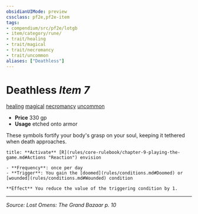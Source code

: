 ```yaml
---
obsidianUIMode: preview
cssclass: pf2e,pf2e-item
tags:
- compendium/src/pf2e/lotgb
- item/category/rune/
- trait/healing
- trait/magical
- trait/necromancy
- trait/uncommon
aliases: ["Deathless"]
---
```

# Deathless *Item 7*  
[healing](healing.md "Healing Effect Trait")  [magical](magical.md "Magical Item Trait")  [necromancy](necromancy.md "Necromancy School Trait")  [uncommon](uncommon.md "Uncommon Rarity Trait")  

- **Price** 330 gp
- **Usage** etched onto armor

These symbols fortify your body's grasp on your soul, keeping it tethered when death approaches.

```ad-embed-ability
title: **Activate** [R](rules/core-rulebook/chapter-9-playing-the-game.md#Actions "Reaction") envision

- **Frequency**: once per day
- **Trigger**: You gain the [doomed](rules/conditions.md#Doomed) or [wounded](rules/conditions.md#Wounded) condition

**Effect** You reduce the value of the triggering condition by 1.
```


---
*Source: Lost Omens: The Grand Bazaar p. 10*